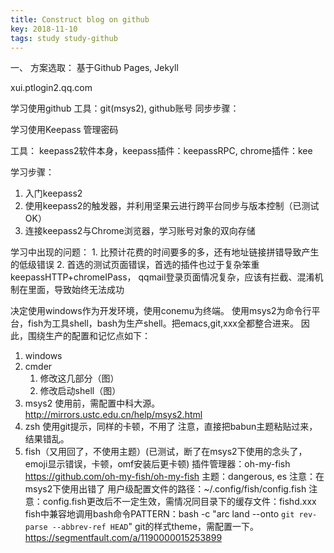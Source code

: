 ```yaml
---
title: Construct blog on github
key: 2018-11-10
tags: study study-github
---
```



一、 方案选取：
	基于Github Pages, Jekyll

xui.ptlogin2.qq.com

学习使用github
工具：git(msys2), github账号
同步步骤：




学习使用Keepass 管理密码

工具： keepass2软件本身，keepass插件：keepassRPC, chrome插件：kee

学习步骤：
1. 入门keepass2
2. 使用keepass2的触发器，并利用坚果云进行跨平台同步与版本控制（已测试OK）
3. 连接keepass2与Chrome浏览器，学习账号对象的双向存储

学习中出现的问题：
	1. 比预计花费的时间要多的多，还有地址链接拼错导致产生的低级错误
        2. 首选的测试页面错误，首选的插件也过于复杂笨重keepassHTTP+chromeIPass，
           qqmail登录页面情况复杂，应该有拦截、混淆机制在里面，导致始终无法成功

决定使用windows作为开发环境，使用conemu为终端。
使用msys2为命令行平台，fish为工具shell，bash为生产shell。把emacs,git,xxx全都整合进来。
因此，围绕生产的配置和记忆点如下：
1. windows
2. cmder
	1. 修改这几部分（图）
	2. 修改启动shell（图）
3. msys2
	使用前，需配置中科大源。 http://mirrors.ustc.edu.cn/help/msys2.html
4. zsh
	使用git提示，同样的卡顿，不用了
	注意，直接把babun主题粘贴过来，结果错乱。
5. fish（又用回了，不使用主题）(已测试，断了在msys2下使用的念头了，emoji显示错误，卡顿，omf安装后更卡顿)
	插件管理器：oh-my-fish https://github.com/oh-my-fish/oh-my-fish
		主题：dangerous, es
		注意：在msys2下使用出错了
	用户级配置文件的路径：~/.config/fish/config.fish
		注意：config.fish更改后不一定生效，需情况同目录下的缓存文件：fishd.xxx
	fish中兼容地调用bash命令PATTERN：bash -c "arc land --onto `git rev-parse --abbrev-ref HEAD`"
	git的样式theme，需配置一下。https://segmentfault.com/a/1190000015253899
